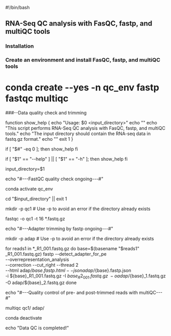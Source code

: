 #!/bin/bash

## RNA-Seq QC analysis with FasQC, fastp, and multiQC tools
### Installation 
### Create an environment and install FasQC, fastp, and multiQC tools

# conda create --yes -n qc_env fastp fastqc multiqc

###--Data quality check and trimming

function show_help {
    echo "Usage: $0 <input_directory>"
    echo ""
    echo "This script performs RNA-Seq QC analysis with FasQC, fastp, and multiQC tools."
    echo "The input directory should contain the RNA-seq data in fastq.gz format."
    echo ""
    exit 1
}

if [ "$#" -eq 0 ]; then
    show_help
fi

if [ "$1" == "--help" ] || [ "$1" == "-h" ]; then
    show_help
fi

input_directory=$1

echo "#---FastQC quality check ongoing---#"

conda activate qc_env

cd "$input_directory" || exit 1

mkdir -p qc1  # Use -p to avoid an error if the directory already exists

fastqc -o qc1 -t 16 *.fastq.gz 

echo "#---Adapter trimming by fastp ongoing---#"

mkdir -p adap  # Use -p to avoid an error if the directory already exists

for reads1 in *_R1_001.fastq.gz
do
    base=$(basename "$reads1" _R1_001.fastq.gz)
    fastp --detect_adapter_for_pe \
          --overrepresentation_analysis \
          --correction --cut_right --thread 2 \
          --html adap/${base}.fastp.html --json adap/${base}.fastp.json \
          -i ${base}_R1_001.fastq.gz -I ${base}_R2_001.fastq.gz \
          -o adap/${base}_1.fastq.gz -O adap/${base}_2.fastq.gz
done

echo "#---Quality control of pre- and post-trimmed reads with multiQC---#"

multiqc qc1/ adap/

conda deactivate

echo "Data QC is completed!"
